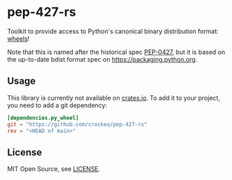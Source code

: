 # pep-427-rs

Toolkit to provide access to Python's canonical binary distribution format:
[wheels](https://packaging.python.org/en/latest/specifications/binary-distribution-format/)!

Note that this is named after the historical spec [PEP-0427](https://peps.python.org/pep-0427/),
but it is based on the up-to-date bdist format spec on https://packaging.python.org.

## Usage

This library is currently not available on [crates.io](https://crates.io).
To add it to your project, you need to add a git dependency:

```toml
[dependencies.py_wheel]
git = "https://github.com/crockeo/pep-427-rs"
rev = "<HEAD of main>"
```

## License

MIT Open Source, see [LICENSE](./LICENSE).
